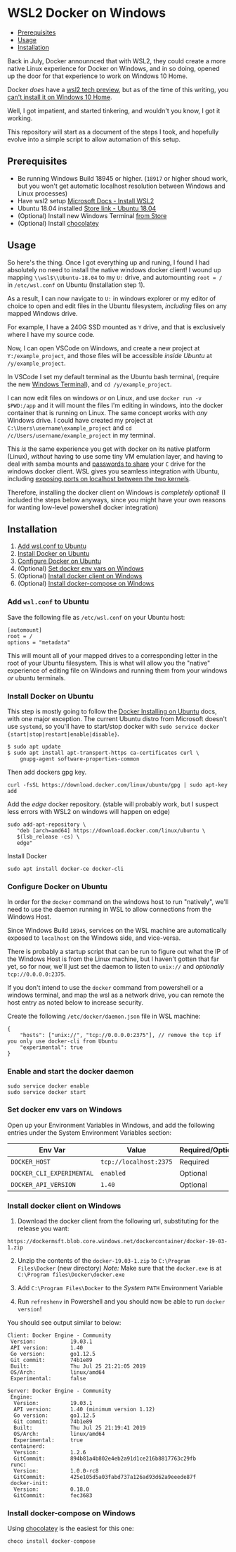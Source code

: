 # WSL2 Docker on Windows

  - [Prerequisites](#prerequisites)
  - [Usage](#usage)
  - [Installation](#installation)

Back in July, Docker announnced that with WSL2, they could create a more native Linux
experience for Docker on Windows, and in so doing, opened up the door for that experience
to work on Windows 10 Home.

Docker _does_ have a [wsl2 tech preview], but as of the time of this writing, you 
[can't install it on Windows 10 Home][issue-4586].

Well, I got impatient, and started tinkering, and wouldn't you know, I got it working.

This repository will start as a document of the steps I took, and hopefully evolve into
a simple script to allow automation of this setup.  

## Prerequisites

- Be running Windows Build 18945 or higher. (`18917` or higher shoud work, but you won't get automatic localhost resolution between Windows and Linux processes)
- Have wsl2 setup [Microsoft Docs - Install WSL2][install-wsl2]
- Ubuntu 18.04 installed [Store link - Ubuntu 18.04][ubuntu-store]
- (Optional) Install new Windows Terminal [from Store][windows-terminal-store]
- (Optional) Install [chocolatey][]

## Usage

So here's the thing. Once I got everything up and runing, I found I had absolutely no need
to install the native windows docker client!  I wound up mapping `\\wsl$\\Ubuntu-18.04` to 
my `U:` drive, and automounting  `root = /` in `/etc/wsl.conf` on Ubuntu (Installation step 1).

As a result, I can now navigate to `U:` in windows explorer or my editor of choice to open and edit
files in the Ubuntu filesystem, _including_ files on any mapped Windows drive.

For example, I have a 240G SSD mounted as `Y` drive, and that is exclusively where I have my
source code.

Now, I can open VSCode on Windows, and create a new project at `Y:/example_project`, and those files
will be accessible _inside Ubuntu_ at `/y/example_project`. 

In VSCode I set my default terminal as the Ubuntu bash terminal, (require the new [Windows Terminal][windows-terminal-store]), and `cd /y/example_project`.

I can now edit files on windows _or_ on Linux, and use `docker run -v $PWD:/app` and it will mount
the files I'm editing in windows, into the docker container that is running on Linux.
The same concept works with _any_ Windows drive.
I could have created my project at `C:\Users\username\example_project` and `cd /c/Users/username/example_project`
in my terminal.

This _is_ the same experience you get with docker on its native platform (Linux), _without_ having to use
some tiny VM emulation layer, and having to deal with samba mounts and [passwords to share][c-share-passwords] 
your `C` drive for the
windows docker client. WSL gives you seamless integration with Ubuntu, including [exposing ports on
localhost between the two kernels][localhost-mapping-wsl].

Therefore, installing the docker client on Windows is _completely_ optional! (I included the steps below anyways,
since you might have your own reasons for wanting low-level powershell docker integration)

## Installation

1. [Add wsl.conf to Ubuntu](#add-wsl-conf-to-ubuntu)
1. [Install Docker on Ubuntu](#install-docker-on-ubuntu)
2. [Configure Docker on Ubuntu](#configure-docker-on-ubuntu)
3. (Optional) [Set docker env vars on Windows](#set-docker-env-vars-on-windows)
4. (Optional) [Install docker client on Windows](#install-docker-client-on-windows)
5. (Optional) [Install docker-compose on Windows](#install-docker-compose-on-windows)

### Add `wsl.conf` to Ubuntu

Save the following file as `/etc/wsl.conf` on your Ubuntu host:

```
[automount]
root = /
options = "metadata"
```

This will mount all of your mapped drives to a corresponding letter
in the root of your Ubuntu filesystem. This is what will allow you
the "native" experience of editing file on Windows and running them
from your windows _or_ ubuntu terminals.

### Install Docker on Ubuntu

This step is mostly going to follow the [Docker Installing on Ubuntu][] docs, with one
major exception. The current Ubuntu distro from Microsoft doesn't use `systemd`, so
you'll have to start/stop docker with `sudo service docker {start|stop|restart|enable|disable}`.


```
$ sudo apt update
$ sudo apt install apt-transport-https ca-certificates curl \
    gnupg-agent software-properties-common
```
Then add dockers gpg key. 

```
curl -fsSL https://download.docker.com/linux/ubuntu/gpg | sudo apt-key add
```

Add the _edge_ docker repository. (stable will probably work, but I suspect less errors
with WSL2 on windows will happen on edge)
```
sudo add-apt-repository \
   "deb [arch=amd64] https://download.docker.com/linux/ubuntu \
   $(lsb_release -cs) \
   edge"
```

Install Docker

```
sudo apt install docker-ce docker-cli
```

### Configure Docker on Ubuntu

In order for the `docker` command on the windows host to run
"natively", we'll need to use the daemon running in WSL to allow
connections from the Windows Host.

Since Windows Build `18945`, services on the WSL machine are automatically exposed
to `localhost` on the Windows side, and vice-versa.

There is probably a startup script that can be run to figure out what the IP of the Windows
Host is from the Linux machine, but I haven't gotten that far yet, so for now, we'll
just set the daemon to listen to `unix://` and _optionally_ `tcp://0.0.0.0:2375`.

If you don't intend to use the `docker` command from powershell or a windows terminal,
and map the wsl as a network drive, you can remote the host entry as noted below to
increase security.

Create the following `/etc/docker/daemon.json` file in WSL machine:

```
{
    "hosts": ["unix://", "tcp://0.0.0.0:2375"], // remove the tcp if you only use docker-cli from Ubuntu
    "experimental": true
}
```

### Enable and start the docker daemon

```
sudo service docker enable
sudo service docker start
```

### Set docker env vars on Windows

Open up your Environment Variables in Windows, and add the following
entries under the System Environment Variables section:

| Env Var | Value | Required/Optional |
| --------| ----- | ----------------- |
| `DOCKER_HOST` | `tcp://localhost:2375` | Required |
| `DOCKER_CLI_EXPERIMENTAL` | `enabled` | Optional |
| `DOCKER_API_VERSION` | `1.40` | Optional |

### Install docker client on Windows

1. Download the docker client from the following url, substituting for the release you want:

```
https://dockermsft.blob.core.windows.net/dockercontainer/docker-19-03-1.zip
```

2. Unzip the contents of the `docker-19.03-1.zip` to `C:\Program Files\Docker` (new directory)
*Note:* Make sure that the `docker.exe` is at `C:\Program files\Docker\docker.exe`

3. Add `C:\Program Files\Docker` to the _System_ `PATH` Environment Variable
4. Run `refreshenv` in Powershell and you should now be able to run `docker version`!

You should see output similar to below:

```
Client: Docker Engine - Community
 Version:           19.03.1      
 API version:       1.40    
 Go version:        go1.12.5
 Git commit:        74b1e89 
 Built:             Thu Jul 25 21:21:05 2019
 OS/Arch:           linux/amd64
 Experimental:      false

Server: Docker Engine - Community
 Engine:
  Version:          19.03.1
  API version:      1.40 (minimum version 1.12)
  Go version:       go1.12.5
  Git commit:       74b1e89
  Built:            Thu Jul 25 21:19:41 2019
  OS/Arch:          linux/amd64
  Experimental:     true
 containerd:
  Version:          1.2.6
  GitCommit:        894b81a4b802e4eb2a91d1ce216b8817763c29fb
 runc:
  Version:          1.0.0-rc8
  GitCommit:        425e105d5a03fabd737a126ad93d62a9eeede87f
 docker-init:
  Version:          0.18.0
  GitCommit:        fec3683
```

### Install docker-compose on Windows

Using [chocolatey][] is the easiest for this one:

```
choco install docker-compose
```

[c-share-passwords]: https://github.com/docker/for-win/issues/616 
[chocolatey]: https://chocolatey.org/
[Docker Installing on Ubuntu]: https://docs.docker.com/install/linux/docker-ce/ubuntu/
[install-wsl2]: https://docs.microsoft.com/en-us/windows/wsl/wsl2-install
[issue-4586]: https://github.com/docker/for-win/issues/4586
[localhost-mapping-wsl]: https://devblogs.microsoft.com/commandline/whats-new-for-wsl-in-insiders-preview-build-18945/
[ubuntu-store]: https://www.microsoft.com/store/productId/9N9TNGVNDL3Q
[windows-terminal-store]: https://www.microsoft.com/store/productId/9N0DX20HK701
[wsl2 tech preview]: https://docs.docker.com/docker-for-windows/wsl-tech-preview/

